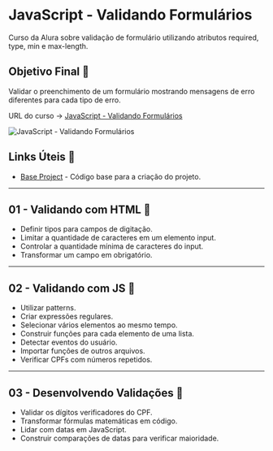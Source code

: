 # JavaScript - Validando Formulários

Curso da Alura sobre validação de formulário utilizando atributos required, type, min e max-length.

## Objetivo Final &#x1F3AF;

Validar o preenchimento de um formulário mostrando mensagens de erro diferentes para cada tipo de erro.

URL do curso -> [JavaScript - Validando Formulários](https://cursos.alura.com.br/course/javascript-validando-formularios)

![JavaScript - Validando Formulários](https://www.alura.com.br/assets/api/share/curso-javascript-validando-formularios.png)

## Links Úteis &#x1F517;
* [Base Project](https://github.com/alura-cursos/monibank/archive/refs/heads/main.zip) - Código base para a criação do projeto.

***

## 01 - Validando com HTML &#x1F516;
* Definir tipos para campos de digitação.
* Limitar a quantidade de caracteres em um elemento input.
* Controlar a quantidade mínima de caracteres do input.
* Transformar um campo em obrigatório.

***

## 02 - Validando com JS &#x1F516;
* Utilizar patterns.
* Criar expressões regulares.
* Selecionar vários elementos ao mesmo tempo.
* Construir funções para cada elemento de uma lista.
* Detectar eventos do usuário.
* Importar funções de outros arquivos.
* Verificar CPFs com números repetidos.

***

## 03 - Desenvolvendo Validações &#x1F516;
* Validar os dígitos verificadores do CPF.
* Transformar fórmulas matemáticas em código.
* Lidar com datas em JavaScript.
* Construir comparações de datas para verificar maioridade.